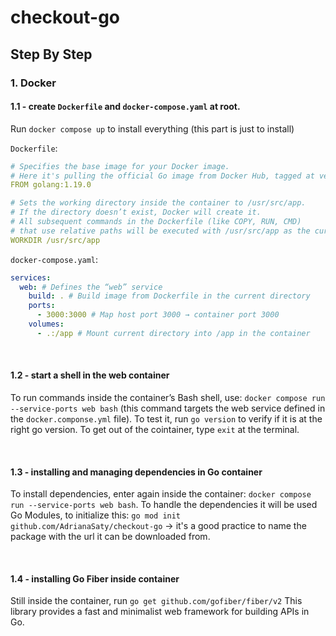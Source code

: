 # checkout-go

## Step By Step

### 1. Docker

#### 1.1 - create `Dockerfile` and `docker-compose.yaml` at root.

Run `docker compose up` to install everything (this part is just to install)

`Dockerfile`:

```yaml
# Specifies the base image for your Docker image.
# Here it's pulling the official Go image from Docker Hub, tagged at version 1.19.0.
FROM golang:1.19.0

# Sets the working directory inside the container to /usr/src/app.
# If the directory doesn’t exist, Docker will create it.
# All subsequent commands in the Dockerfile (like COPY, RUN, CMD)
# that use relative paths will be executed with /usr/src/app as the current directory.
WORKDIR /usr/src/app
```

`docker-compose.yaml`:

```yaml
services:
  web: # Defines the “web” service
    build: . # Build image from Dockerfile in the current directory
    ports:
      - 3000:3000 # Map host port 3000 → container port 3000
    volumes:
      - .:/app # Mount current directory into /app in the container
```

<br>

#### 1.2 - start a shell in the web container

To run commands inside the container’s Bash shell, use: `docker compose run --service-ports web bash` (this command targets the web service defined in the `docker.componse.yml` file).
To test it, run `go version` to verify if it is at the right go version.
To get out of the cointainer, type `exit` at the terminal.

<br/>

#### 1.3 - installing and managing dependencies in Go container

To install dependencies, enter again inside the container: `docker compose run --service-ports web bash`.
To handle the dependencies it will be used Go Modules, to initialize this: `go mod init github.com/AdrianaSaty/checkout-go` -> it's a good practice to name the package with the url it can be downloaded from.

<br/>

#### 1.4 - installing Go Fiber inside container

Still inside the container, run `go get github.com/gofiber/fiber/v2`
This library provides a fast and minimalist web framework for building APIs in Go.
